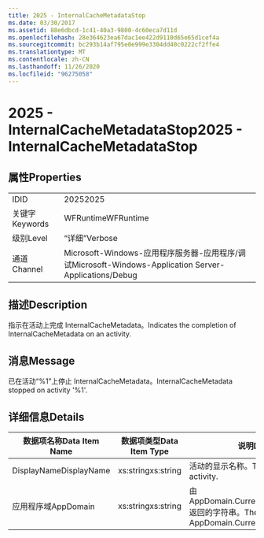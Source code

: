 ```yaml
---
title: 2025 - InternalCacheMetadataStop
ms.date: 03/30/2017
ms.assetid: 88e6dbcd-1c41-40a3-9800-4c60eca7d11d
ms.openlocfilehash: 28e364623ea67dac1ee422d9110d65e65d1cef4a
ms.sourcegitcommit: bc293b14af795e0e999e3304dd40c0222cf2ffe4
ms.translationtype: MT
ms.contentlocale: zh-CN
ms.lasthandoff: 11/26/2020
ms.locfileid: "96275058"
---
```

# <a name="2025---internalcachemetadatastop"></a><span data-ttu-id="e2d21-102">2025 - InternalCacheMetadataStop</span><span class="sxs-lookup"><span data-stu-id="e2d21-102">2025 - InternalCacheMetadataStop</span></span>

## <a name="properties"></a><span data-ttu-id="e2d21-103">属性</span><span class="sxs-lookup"><span data-stu-id="e2d21-103">Properties</span></span>  
  
|||  
|-|-|  
|<span data-ttu-id="e2d21-104">ID</span><span class="sxs-lookup"><span data-stu-id="e2d21-104">ID</span></span>|<span data-ttu-id="e2d21-105">2025</span><span class="sxs-lookup"><span data-stu-id="e2d21-105">2025</span></span>|  
|<span data-ttu-id="e2d21-106">关键字</span><span class="sxs-lookup"><span data-stu-id="e2d21-106">Keywords</span></span>|<span data-ttu-id="e2d21-107">WFRuntime</span><span class="sxs-lookup"><span data-stu-id="e2d21-107">WFRuntime</span></span>|  
|<span data-ttu-id="e2d21-108">级别</span><span class="sxs-lookup"><span data-stu-id="e2d21-108">Level</span></span>|<span data-ttu-id="e2d21-109">“详细”</span><span class="sxs-lookup"><span data-stu-id="e2d21-109">Verbose</span></span>|  
|<span data-ttu-id="e2d21-110">通道</span><span class="sxs-lookup"><span data-stu-id="e2d21-110">Channel</span></span>|<span data-ttu-id="e2d21-111">Microsoft-Windows-应用程序服务器-应用程序/调试</span><span class="sxs-lookup"><span data-stu-id="e2d21-111">Microsoft-Windows-Application Server-Applications/Debug</span></span>|  
  
## <a name="description"></a><span data-ttu-id="e2d21-112">描述</span><span class="sxs-lookup"><span data-stu-id="e2d21-112">Description</span></span>  

 <span data-ttu-id="e2d21-113">指示在活动上完成 InternalCacheMetadata。</span><span class="sxs-lookup"><span data-stu-id="e2d21-113">Indicates the completion of InternalCacheMetadata on an activity.</span></span>  
  
## <a name="message"></a><span data-ttu-id="e2d21-114">消息</span><span class="sxs-lookup"><span data-stu-id="e2d21-114">Message</span></span>  

 <span data-ttu-id="e2d21-115">已在活动“%1”上停止 InternalCacheMetadata。</span><span class="sxs-lookup"><span data-stu-id="e2d21-115">InternalCacheMetadata stopped on activity '%1'.</span></span>  
  
## <a name="details"></a><span data-ttu-id="e2d21-116">详细信息</span><span class="sxs-lookup"><span data-stu-id="e2d21-116">Details</span></span>  
  
|<span data-ttu-id="e2d21-117">数据项名称</span><span class="sxs-lookup"><span data-stu-id="e2d21-117">Data Item Name</span></span>|<span data-ttu-id="e2d21-118">数据项类型</span><span class="sxs-lookup"><span data-stu-id="e2d21-118">Data Item Type</span></span>|<span data-ttu-id="e2d21-119">说明</span><span class="sxs-lookup"><span data-stu-id="e2d21-119">Description</span></span>|  
|--------------------|--------------------|-----------------|  
|<span data-ttu-id="e2d21-120">DisplayName</span><span class="sxs-lookup"><span data-stu-id="e2d21-120">DisplayName</span></span>|<span data-ttu-id="e2d21-121">xs:string</span><span class="sxs-lookup"><span data-stu-id="e2d21-121">xs:string</span></span>|<span data-ttu-id="e2d21-122">活动的显示名称。</span><span class="sxs-lookup"><span data-stu-id="e2d21-122">The display name of the activity.</span></span>|  
|<span data-ttu-id="e2d21-123">应用程序域</span><span class="sxs-lookup"><span data-stu-id="e2d21-123">AppDomain</span></span>|<span data-ttu-id="e2d21-124">xs:string</span><span class="sxs-lookup"><span data-stu-id="e2d21-124">xs:string</span></span>|<span data-ttu-id="e2d21-125">由 AppDomain.CurrentDomain.FriendlyName 返回的字符串。</span><span class="sxs-lookup"><span data-stu-id="e2d21-125">The string returned by AppDomain.CurrentDomain.FriendlyName.</span></span>|
